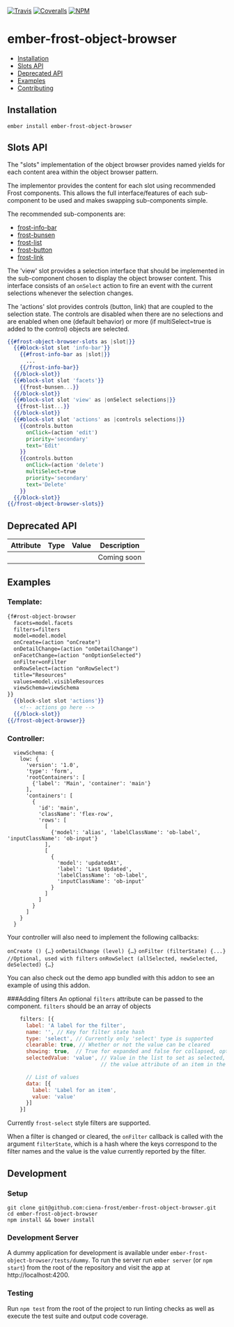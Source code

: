 [ci-img]: https://img.shields.io/travis/ciena-frost/ember-frost-object-browser.svg "CI Build Status"
[ci-url]: https://travis-ci.org/ciena-frost/ember-frost-object-browser

[cov-img]: https://img.shields.io/coveralls/ciena-frost/ember-frost-object-browser.svg "Code Coverage"
[cov-url]: https://coveralls.io/github/ciena-frost/ember-frost-object-browser

[npm-img]: https://img.shields.io/npm/v/ember-frost-object-browser.svg "Version"
[npm-url]: https://www.npmjs.com/package/ember-frost-object-browser

[![Travis][ci-img]][ci-url] [![Coveralls][cov-img]][cov-url] [![NPM][npm-img]][npm-url]

# ember-frost-object-browser

 * [Installation](#installation)
 * [Slots API](#slots-api)
 * [Deprecated API](#deprecated-api)
 * [Examples](#examples)
 * [Contributing](#contributing)

## Installation
```
ember install ember-frost-object-browser
```

## Slots API

The "slots" implementation of the object browser provides named 
yields for each content area within the object browser pattern.

The implementor provides the content for each slot using recommended
Frost components.  This allows the full interface/features of each
sub-component to be used and makes swapping sub-components simple.

The recommended sub-components are:

* [frost-info-bar](https://github.com/ciena-frost/ember-frost-info-bar)  
* [frost-bunsen](https://github.com/ciena-frost/ember-frost-bunsen)  
* [frost-list](https://github.com/ciena-frost/ember-frost-list)  
* [frost-button](https://github.com/ciena-frost/ember-frost-core/blob/master/frost-button.md)  
* [frost-link](https://github.com/ciena-frost/ember-frost-core/blob/master/frost-link.md)  

The 'view' slot provides a selection interface that should be 
implemented in the sub-component chosen to display the object
browser content.  This interface consists of an `onSelect` action
to fire an event with the current selections whenever the selection 
changes.

The 'actions' slot provides controls (button, link) that are coupled
to the selection state.  The controls are disabled when there are no
selections and are enabled when one (default behavior) or more (if
multiSelect=true is added to the control) objects are selected.

```handlebars
{{#frost-object-browser-slots as |slot|}}
  {{#block-slot slot 'info-bar'}}
    {{#frost-info-bar as |slot|}}
      ...
    {{/frost-info-bar}}
  {{/block-slot}}
  {{#block-slot slot 'facets'}}
    {{frost-bunsen...}}
  {{/block-slot}}
  {{#block-slot slot 'view' as |onSelect selections|}}
   {{frost-list...}}
  {{/block-slot}}
  {{#block-slot slot 'actions' as |controls selections|}}
    {{controls.button
      onClick=(action 'edit')
      priority='secondary'
      text='Edit'
    }}
    {{controls.button
      onClick=(action 'delete')
      multiSelect=true
      priority='secondary'
      text='Delete'
    }}
  {{/block-slot}}
{{/frost-object-browser-slots}}
```

## Deprecated API

| Attribute | Type | Value | Description |
| --------- | ---- | ----- | ----------- |
| ` ` | ` ` | ` ` | Coming soon |

## Examples
### Template:
```handlebars
{f#rost-object-browser
  facets=model.facets
  filters=filters
  model=model.model
  onCreate=(action "onCreate")
  onDetailChange=(action "onDetailChange")
  onFacetChange=(action "onOptionSelected")
  onFilter=onFilter
  onRowSelect=(action "onRowSelect")
  title="Resources"
  values=model.visibleResources
  viewSchema=viewSchema
}}
  {{block-slot slot 'actions'}}
    <!-- actions go here -->
  {{/block-slot}}
{{/frost-object-browser}}
```

### Controller:
```
  viewSchema: {
    low: {
      'version': '1.0',
      'type': 'form',
      'rootContainers': [
        {'label': 'Main', 'container': 'main'}
      ],
      'containers': [
        {
          'id': 'main',
          'className': 'flex-row',
          'rows': [
            [
              {'model': 'alias', 'labelClassName': 'ob-label', 'inputClassName': 'ob-input'}
            ],
            [
              {
                'model': 'updatedAt',
                'label': 'Last Updated',
                'labelClassName': 'ob-label',
                'inputClassName': 'ob-input'
              }
            ]
          ]
        }
      ]
    }
  }
```

Your controller will also need to implement the following callbacks:

`onCreate () {…}`
`onDetailChange (level) {…}`
`onFilter (filterState) {...} //Optional, used with filters`
`onRowSelect (allSelected, newSelected, deSelected) {…}`

You can also check out the demo app bundled with this addon to see an example of using this addon.

###Adding filters
An optional `filters` attribute can be passed to the component. `filters` should be an array of objects

```javascript
    filters: [{
      label: 'A label for the filter',
      name: '', // Key for filter state hash
      type: 'select', // Currently only 'select' type is supported
      clearable: true, // Whether or not the value can be cleared
      showing: true,  // True for expanded and false for collapsed, optional
      selectedValue: 'value', // Value in the list to set as selected, should match
                              // the value attribute of an item in the 'data' list

      // List of values
      data: [{
        label: 'Label for an item',
        value: 'value'
      }]
    }]

```

Currently `frost-select` style filters are supported.

When a filter is changed or cleared, the `onFilter` callback is called with the argument
`filterState`, which is a hash where the keys correspond to the filter names and the value is
the value currently reported by the filter.

## Development
### Setup
```
git clone git@github.com:ciena-frost/ember-frost-object-browser.git
cd ember-frost-object-browser
npm install && bower install
```

### Development Server
A dummy application for development is available under `ember-frost-object-browser/tests/dummy`.
To run the server run `ember server` (or `npm start`) from the root of the repository and
visit the app at http://localhost:4200.

### Testing
Run `npm test` from the root of the project to run linting checks as well as execute the test suite
and output code coverage.
